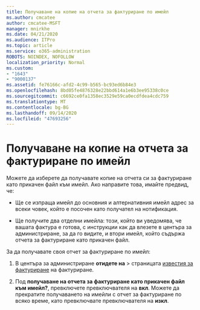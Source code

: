 ```yaml
---
title: Получаване на копие на отчета за фактуриране по имейл
ms.author: cmcatee
author: cmcatee-MSFT
manager: mnirkhe
ms.date: 04/21/2020
ms.audience: ITPro
ms.topic: article
ms.service: o365-administration
ROBOTS: NOINDEX, NOFOLLOW
localization_priority: Normal
ms.custom:
- "1643"
- "9000137"
ms.assetid: fe76166c-afd2-4c99-b565-bc93ed6b84e3
ms.openlocfilehash: 8bd05fe4876328e22bbd614a1e6b3ee95338c0ce
ms.sourcegitcommit: c6692ce0fa1358ec3529e59ca0ecdfdea4cdc759
ms.translationtype: MT
ms.contentlocale: bg-BG
ms.lasthandoff: 09/14/2020
ms.locfileid: "47693256"
---
```

# <a name="receive-copy-of-your-billing-statement-in-email"></a>Получаване на копие на отчета за фактуриране по имейл

Можете да изберете да получавате копие на отчета си за фактуриране като прикачен файл към имейл. Ако направите това, имайте предвид, че:
  
- Ще се изпраща имейл до основния и алтернативния имейл адрес за всеки човек, който е посочен като получател на нотификация.

- Ще получите два отделни имейла: този, който ви уведомява, че вашата фактура е готова, с инструкции как да влезете в центъра за администриране, за да го видите, и втори имейл, който съдържа отчета за фактуриране като прикачен файл.

За да получавате своя отчет за фактуриране по имейл:
  
1. В центъра за администриране **отидете на** \> страницата [известия за фактуриране](https://go.microsoft.com/fwlink/p/?linkid=853212) на фактуриране.

2. Под **получаване на отчета за фактуриране като прикачен файл към имейл?**, превключете превключвателя на **вкл**. Можете да прекратите получаването на имейли с отчет за фактуриране по всяко време, като превключвате превключвателя на **изкл**.